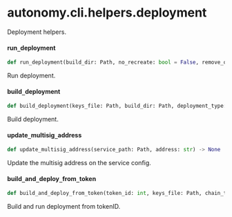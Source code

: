 <a id="autonomy.cli.helpers.deployment"></a>

# autonomy.cli.helpers.deployment

Deployment helpers.

<a id="autonomy.cli.helpers.deployment.run_deployment"></a>

#### run`_`deployment

```python
def run_deployment(build_dir: Path, no_recreate: bool = False, remove_orphans: bool = False) -> None
```

Run deployment.

<a id="autonomy.cli.helpers.deployment.build_deployment"></a>

#### build`_`deployment

```python
def build_deployment(keys_file: Path, build_dir: Path, deployment_type: str, dev_mode: bool, force_overwrite: bool, number_of_agents: Optional[int] = None, password: Optional[str] = None, packages_dir: Optional[Path] = None, open_aea_dir: Optional[Path] = None, open_autonomy_dir: Optional[Path] = None, agent_instances: Optional[List[str]] = None, log_level: str = INFO, apply_environment_variables: bool = False, image_version: Optional[str] = None, use_hardhat: bool = False, use_acn: bool = False) -> None
```

Build deployment.

<a id="autonomy.cli.helpers.deployment.update_multisig_address"></a>

#### update`_`multisig`_`address

```python
def update_multisig_address(service_path: Path, address: str) -> None
```

Update the multisig address on the service config.

<a id="autonomy.cli.helpers.deployment.build_and_deploy_from_token"></a>

#### build`_`and`_`deploy`_`from`_`token

```python
def build_and_deploy_from_token(token_id: int, keys_file: Path, chain_type: str, rpc_url: Optional[str], service_contract_address: Optional[str], skip_image: bool, n: Optional[int], aev: bool = False, password: Optional[str] = None) -> None
```

Build and run deployment from tokenID.

